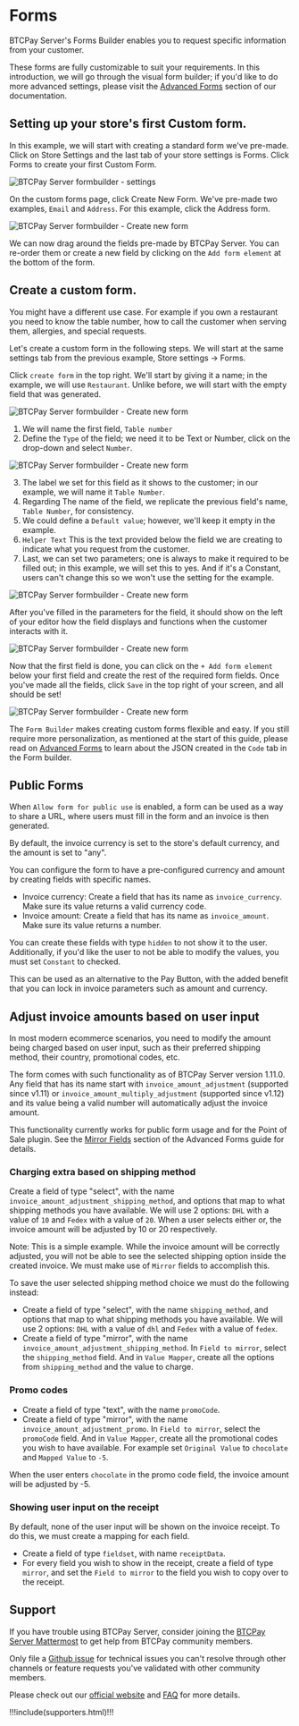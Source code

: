 # Forms

BTCPay Server's Forms Builder enables you to request specific information from your customer.

These forms are fully customizable to suit your requirements.
In this introduction, we will go through the visual form builder; if you'd like to do more advanced settings, please visit the [Advanced Forms](./AdvancedForms.md) section of our documentation.

## Setting up your store's first Custom form.

In this example, we will start with creating a standard form we've pre-made.
Click on Store Settings and the last tab of your store settings is Forms. Click Forms to create your first Custom Form.

![BTCPay Server formbuilder - settings](./img/formbuilder/btcpayformbuilder1.png)

On the custom forms page, click Create New Form.
We've pre-made two examples, `Email` and `Address`.
For this example, click the Address form.

![BTCPay Server formbuilder - Create new form](./img/formbuilder/btcpayformbuilder2.png)

We can now drag around the fields pre-made by BTCPay Server.
You can re-order them or create a new field by clicking on the `Add form element` at the bottom of the form.

## Create a custom form.

You might have a different use case. For example if you own a restaurant you need to know the table number, how to call the customer when serving them, allergies, and special requests.

Let's create a custom form in the following steps.
We will start at the same settings tab from the previous example, Store settings -> Forms.

Click `create form` in the top right.
We'll start by giving it a name; in the example, we will use `Restaurant`.
Unlike before, we will start with the empty field that was generated.

![BTCPay Server formbuilder - Create new form](./img/formbuilder/btcpayformbuilder2-1.png)

1. We will name the first field, `Table number`
2. Define the `Type` of the field; we need it to be Text or Number, click on the drop-down and select `Number`.

![BTCPay Server formbuilder - Create new form](./img/formbuilder/btcpayformbuilder2-2.png)

3. The label we set for this field as it shows to the customer; in our example, we will name it `Table Number`.
4. Regarding The name of the field, we replicate the previous field's name, `Table Number`, for consistency.
5. We could define a `Default value`; however, we'll keep it empty in the example.
6. `Helper Text` This is the text provided below the field we are creating to indicate what you request from the customer.
7. Last, we can set two parameters; one is always to make it required to be filled out; in this example, we will set this to yes. And if it's a Constant, users can't change this so we won't use the setting for the example.

![BTCPay Server formbuilder - Create new form](./img/formbuilder/btcpayformbuilder2-3.png)

After you've filled in the parameters for the field, it should show on the left of your editor how the field displays and functions when the customer interacts with it.

![BTCPay Server formbuilder - Create new form](./img/formbuilder/btcpayformbuilder2-4.png)

Now that the first field is done, you can click on the `+ Add form element` below your first field and create the rest of the required form fields. Once you've made all the fields, click `Save` in the top right of your screen, and all should be set!

![BTCPay Server formbuilder - Create new form](./img/formbuilder/btcpayformbuilder3.png)

The `Form Builder` makes creating custom forms flexible and easy. If you still require more personalization, as mentioned at the start of this guide, please read on [Advanced Forms](./AdvancedForms.md) to learn about the JSON created in the `Code` tab in the Form builder.

## Public Forms

When `Allow form for public use` is enabled, a form can be used as a way to share a URL, where users must fill in the form and an invoice is then generated.

By default, the invoice currency is set to the store's default currency, and the amount is set to "any".

You can configure the form to have a pre-configured currency and amount by creating fields with specific names.

* Invoice currency: Create a field that has its name as `invoice_currency`. Make sure its value returns a valid currency code.
* Invoice amount: Create a field that has its name as `invoice_amount`. Make sure its value returns a number.

 You can create these fields with type `hidden` to not show it to the user. Additionally, if you'd like the user to not be able to modify the values, you must set `Constant` to checked.

 This can be used as an alternative to the Pay Button, with the added benefit that you can lock in invoice parameters such as amount and currency.

## Adjust invoice amounts based on user input

 In most modern ecommerce scenarios, you need to modify the amount being charged based on user input, such as their preferred shipping method, their country, promotional codes, etc.

 The form comes with such functionality as of BTCPay Server version 1.11.0. Any field that has its name start with `invoice_amount_adjustment` (supported since v1.11) or `invoice_amount_multiply_adjustment` (supported since v1.12) and its value being a valid number will automatically adjust the invoice amount.

 This functionality currently works for public form usage and for the Point of Sale plugin.
 See the [Mirror Fields](./AdvancedForms/#mirror-fields) section of the Advanced Forms guide for details.

### Charging extra based on shipping method

Create a field of type "select", with the name `invoice_amount_adjustment_shipping_method`, and options that map to what shipping methods you have available. We will use 2 options: `DHL` with a value of `10` and `Fedex` with a value of `20`.  When a user selects either or, the invoice amount will be adjusted by 10 or 20 respectively.

Note: This is a simple example. While the invoice amount will be correctly adjusted, you will not be able to see the selected shipping option inside the created invoice. We must make use of `Mirror` fields to accomplish this.

To save the user selected shipping method choice we must do the following instead:
* Create a field of type "select", with the name `shipping_method`, and options that map to what shipping methods you have available. We will use 2 options: `DHL` with a value of `dhl` and `Fedex` with a value of `fedex`.
* Create a field of type "mirror", with the name `invoice_amount_adjustment_shipping_method`. In `Field to mirror`, select the `shipping_method` field. And in `Value Mapper`, create all the options from `shipping_method` and the value to charge.

### Promo codes

* Create a field of type "text", with the name `promoCode`.
* Create a field of type "mirror", with the name `invoice_amount_adjustment_promo`. In `Field to mirror`, select the `promoCode` field. And in `Value Mapper`, create all the promotional codes you wish to have available. For example set `Original Value` to `chocolate` and `Mapped Value` to `-5`.

When the user enters `chocolate` in the promo code field, the invoice amount will be adjusted by -5.

### Showing user input on the receipt

By default, none of the user input will be shown on the invoice receipt. To do this, we must create a mapping for each field.
* Create a field of type `fieldset`, with name `receiptData`.
* For every field you wish to show in the receipt, create a field of type `mirror`, and set the `Field to mirror` to the field you wish to copy over to the receipt.

## Support

If you have trouble using BTCPay Server, consider joining the [BTCPay Server Mattermost](https://chat.btcpayserver.org) to get help from BTCPay community members.

Only file a [Github issue](https://github.com/btcpayserver/btcpayserver/issues) for technical issues you can't resolve through other channels or feature requests you've validated with other community members.

Please check out our [official website](https://btcpayserver.org/) and [FAQ](./FAQ/README.md#btcpay-frequently-asked-questions-and-common-issues) for more details.

!!!include(supporters.html)!!!
